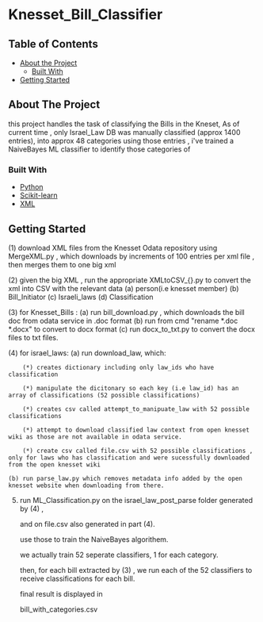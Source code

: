 # Knesset_Bill_Classifier




<!-- TABLE OF CONTENTS -->
## Table of Contents

* [About the Project](#about-the-project)
  * [Built With](#built-with)
* [Getting Started](#getting-started)



<!-- ABOUT THE PROJECT -->
## About The Project

this project handles the task of classifying the Bills in the Kneset,
As of current time , only Israel_Law DB was manually classified (approx 1400 entries), into approx 48 categories
using those entries , i've trained a NaiveBayes ML classifier to identify those categories of 



### Built With
* [Python](https://www.python.org/)
* [Scikit-learn](https://scikit-learn.org/)
* [XML](https://docs.python.org/3/library/xml.etree.elementtree.html)


## Getting Started
  (1) download XML files from the Knesset Odata repository using MergeXML.py , which downloads by increments of 100 entries per xml file , then merges them to one big xml
 
 (2) given the big XML , run the appropriate XMLtoCSV_{}.py   to convert the xml into CSV with the relevant data
    (a)  person(i.e knesset member)
    (b)  Bill_Initiator
    (c)  Israeli_laws
    (d)  Classification
    
 (3) for Knesset_Bills :
    (a) run bill_download.py , which downloads the bill doc from odata service in .doc format
    (b) run from cmd "rename *.doc *.docx" to convert to docx format
    (c) run docx_to_txt.py to convert the docx files to txt files.
 
 (4) for israel_laws:
    (a) run download_law, which:
    
        (*) creates dictionary including only law_ids who have classification
        
        (*) manipulate the dicitonary so each key (i.e law_id) has an array of classifications (52 possible classifications)
        
        (*) creates csv called attempt_to_manipuate_law with 52 possible classifications
        
        (*) attempt to download classified law context from open knesset wiki as those are not available in odata service.
        
        (*) create csv called file.csv with 52 possible classifications , only for laws who has classification and were sucessfully downloaded from the open knesset wiki
        
    (b) run parse_law.py which removes metadata info added by the open knesset website when downloading from there.
    
 
 5) run ML_Classification.py on the israel_law_post_parse folder generated by (4) ,
 
    and on file.csv also generated in part (4).
    
    use those to train the NaiveBayes algorithem.
    
    we actually train 52 seperate classifiers, 1 for each category.
    
    then, for each bill extracted by (3) , we run each of the 52 classifiers to receive classifications for each bill.
    
    final result  is displayed in 
    
    bill_with_categories.csv





